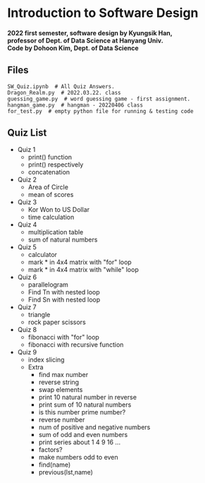 # Introduction to Software Design
#### 2022 first semester, software design by Kyungsik Han,<br>professor of Dept. of Data Science at Hanyang Univ. <br>Code by Dohoon Kim, Dept. of Data Science

## Files
```
SW_Quiz.ipynb  # All Quiz Answers.
Dragon_Realm.py  # 2022.03.22. class
guessing_game.py  # word guessing game - first assignment.
hangman_game.py  # hangman - 20220406 class
for_test.py  # empty python file for running & testing code
```

## Quiz List
* Quiz 1
    * print() function
    * print() respectively
    * concatenation
* Quiz 2
    * Area of Circle
    * mean of scores
* Quiz 3
    * Kor Won to US Dollar
    * time calculation
* Quiz 4
    * multiplication table
    * sum of natural numbers
* Quiz 5
    * calculator
    * mark * in 4x4 matrix with "for" loop
    * mark * in 4x4 matrix with "while" loop
* Quiz 6
    * parallelogram
    * Find Tn with nested loop
    * Find Sn with nested loop
* Quiz 7
    * triangle
    * rock paper scissors
* Quiz 8
    * fibonacci with "for" loop
    * fibonacci with recursive function
* Quiz 9
    * index slicing
    * Extra
        * find max number
        * reverse string
        * swap elements
        * print 10 natural number in reverse
        * print sum of 10 natural numbers
        * is this number prime number?
        * reverse number
        * num of positive and negative numbers
        * sum of odd and even numbers
        * print series about 1 4 9 16 ...
        * factors?
        * make numbers odd to even
        * find(name)
        * previous(lst,name)